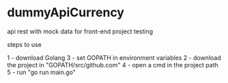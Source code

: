 # dummyApiCurrency
api rest with mock data for front-end project testing

steps to use

1 - download Golang
3 - set GOPATH in environment variables
2 - download the project in "GOPATH/src/github.com"
4 - open a cmd in the project path
5 - run "go run main.go"
